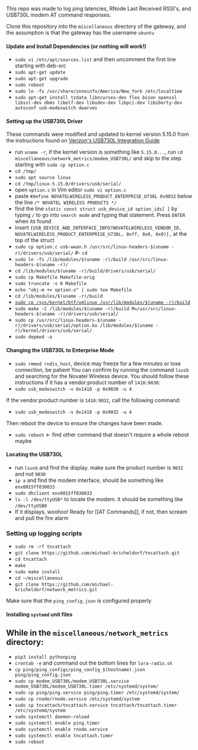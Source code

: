 This repo was made to log ping latencies, RNode Last Received RSSI's, and USB730L modem AT command responses.

Clone this repository into the `miscellaneous` directory of the gateway, and the assumption is that the gateway has the username `ubuntu`

#### Update and Install Dependencies (or nothing will work!)
 - `sudo vi /etc/apt/sources.list` and then uncomment the first line starting with deb-src
 - `sudo apt-get update`
 - `sudo apt-get upgrade`
 - `sudo reboot`
 - `sudo ln -fs /usr/share/zoneinfo/America/New_York /etc/localtime`
 - `sudo apt-get install tzdata libncurses-dev flex bison openssl libssl-dev dkms libelf-dev libudev-dev libpci-dev libiberty-dev autoconf usb-modeswitch dwarves`

#### Setting up the USB730L Driver
These commands were modified and updated to kernel version 5.15.0 from the instructions found on [Verizon's USB730L Integration Guide](https://scache.vzw.com/dam/support/pdf/verizon-usb730l-integration-guide.pdf)

 - run `uname -r`, if the kernel version is something like `5.15.0...`, run `cd miscellaneous/network_metrics/modem_USB730L/` and skip to the step starting with `sudo cp option.c`
 - `cd /tmp/`
 - `sudo apt source linux`
 - `cd /tmp/linux-5.15.0/drivers/usb/serial/`
 - open `option.c` in Vim editor `sudo vi option.c`
 - paste `#define NOVATELWIRELESS_PRODUCT_ENTERPRISE_U730L 0x9032` below the line `/* NOVATEL WIRELESS PRODUCTS */`
 - find the line `static const struct usb_device_id option_ids[ ]` by typing `/` to go into `search mode` and typing that statement. Press `ENTER` when its found
 - insert `{USB_DEVICE_AND_INTERFACE_INFO(NOVATELWIRELESS_VENDOR_ID, NOVATELWIRELESS_PRODUCT_ENTERPRISE_U730L, 0xff, 0x0, 0x0)},` at the top of the struct
 - `sudo cp option.c usb-wwan.h /usr/src/linux-headers-$(uname -r)/drivers/usb/serial/`
 #- `cd `
 - `sudo ln -fs /lib/modules/$(uname -r)/build /usr/src/linux-headers-$(uname -r)/`
 - `cd /lib/modules/$(uname -r)/build/drivers/usb/serial/`
 - `sudo cp Makefile Makefile-orig`
 - `sudo truncate -s 0 Makefile`
 - `echo "obj-m += option.o" | sudo tee Makefile`
 - `cd /lib/modules/$(uname -r)/build`
 - [`sudo cp /sys/kernel/btf/vmlinux /usr/lib/modules/$(uname -r)/build`](https://askubuntu.com/questions/1348250/skipping-btf-generation-xxx-due-to-unavailability-of-vmlinux-on-ubuntu-21-04)
 - `sudo make -C /lib/modules/$(uname -r)/build M=/usr/src/linux-headers-$(uname -r)/drivers/usb/serial/`
 - `sudo cp /usr/src/linux-headers-$(uname -r)/drivers/usb/serial/option.ko /lib/modules/$(uname -r)/kernel/drivers/usb/serial/`
 - `sudo depmod -a`

#### Changing the USB730L to Enterprise Mode
 - `sudo rmmod rndis_host`, device may freeze for a few minutes or lose connection, be patient
You can confirm by running the command `lsusb` and searching for the Novatel Wireless device. You should follow these instructions if it has a vendor:product number of `1410:9030`:
 - `sudo usb_modeswitch -v 0x1410 -p 0x9030 -u 4`

If the vendor:product number is `1410:9032`, call the following command:
 - `sudo usb_modeswitch -v 0x1410 -p 0x9032 -u 4`

Then reboot the device to ensure the changes have been made.
 - `sudo reboot` <- find other command that doesn't require a whole reboot maybe

#### Locating the USB730L 
 - run `lsusb` and find the display. make sure the product number is `9032` and not `9030`
 - `ip a` and find the modem interface, should be something like `enx0015ff030033`
 - `sudo dhclient enx0015ff030033`
 - `ls -l /dev/ttyUSB*` to locate the modem. it should be something like `/dev/ttyUSB0`
 - If it displays, woohoo! Ready for [[AT Commands]], if not, then scream and pull the fire alarm

### Setting up logging scripts
 - `sudo rm -rf tncattach`
 - `git clone https://github.com/michael-kricheldorf/tncattach.git`
 - `cd tncattach`
 - `make`
 - `sudo make install`
 - `cd ~/miscellaneous`
 - `git clone https://github.com/michael-kricheldorf/network_metrics.git`


Make sure that the `ping_config.json` is configured properly

#### Installing `systemd` unit files
While in the `miscellaneous/network_metrics` directory:
 - 
 - `pip3 install pythonping`
 - `crontab -e` and command out the bottom lines for `lora-radio.sh`
 - `cp ping/ping_configs/ping_config_$(hostname).json ping/ping_config.json`
 - `sudo cp modem_USB730L/modem_USB730L.service modem_USB730L/modem_USB730L.timer /etc/systemd/system/`
 - `sudo cp ping/ping.service ping/ping.timer /etc/systemd/system/`
 - `sudo cp rnode/rnode.service /etc/systemd/system`
 - `sudo cp tncattach/tncattach.service tncattach/tncattach.timer /etc/systemd/system`
 - `sudo systemctl daemon-reload`
 - `sudo systemctl enable ping.timer`
 - `sudo systemctl enable rnode.service`
 - `sudo systemctl enable tncattach.timer`
 - `sudo reboot`